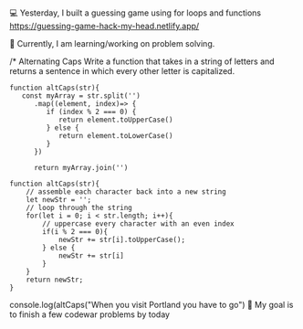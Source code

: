 💻 Yesterday, I built a guessing game using for loops and functions https://guessing-game-hack-my-head.netlify.app/

📖 Currently, I am learning/working on problem solving.

/* Alternating Caps 
 Write a function that takes in a string of letters
 and returns a sentence in which every other letter is capitalized.
```
function altCaps(str){
   const myArray = str.split('')
      .map((element, index)=> {
         if (index % 2 === 0) {
            return element.toUpperCase()
         } else { 
            return element.toLowerCase()
         }
      })

      return myArray.join('')

function altCaps(str){
    // assemble each character back into a new string
    let newStr = '';
    // loop through the string
    for(let i = 0; i < str.length; i++){
        // uppercase every character with an even index
        if(i % 2 === 0){
            newStr += str[i].toUpperCase();
        } else {
            newStr += str[i]
        }
    }
    return newStr;
}
```
console.log(altCaps("When you visit Portland you have to go") 
🎯 My goal is to finish a few codewar problems by today
